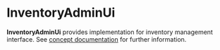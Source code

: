 # InventoryAdminUi

**InventoryAdminUi** provides implementation for inventory management interface.
See [concept documentation](https://github.com/magento-engcom/magento2/wiki/Technical-Vision.-Catalog-Inventory)
for further information.
